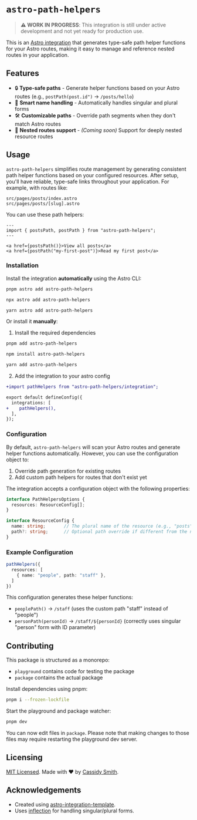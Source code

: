 # `astro-path-helpers`

> **⚠️ WORK IN PROGRESS**: This integration is still under active development and not yet ready for production use.

This is an [Astro integration](https://docs.astro.build/en/guides/integrations-guide/) that generates type-safe path helper functions for your Astro routes, making it easy to manage and reference nested routes in your application.



## Features

- 🔒 **Type-safe paths** - Generate helper functions based on your Astro routes (e.g., `postPath(post.id")` → `/posts/hello`)
- 🧠 **Smart name handling** - Automatically handles singular and plural forms
- 🛠️ **Customizable paths** - Override path segments when they don't match Astro routes
- 🌲 **Nested routes support** - *(Coming soon)* Support for deeply nested resource routes

## Usage

`astro-path-helpers` simplifies route management by generating consistent path helper functions based on your configured resources. After setup, you'll have reliable, type-safe links throughout your application. For example, with routes like:

```
src/pages/posts/index.astro
src/pages/posts/[slug].astro
```

You can use these path helpers:

```astro
---
import { postsPath, postPath } from "astro-path-helpers";
---

<a href={postsPath()}>View all posts</a>
<a href={postPath("my-first-post")}>Read my first post</a>
```

### Installation

Install the integration **automatically** using the Astro CLI:

```bash
pnpm astro add astro-path-helpers
```

```bash
npx astro add astro-path-helpers
```

```bash
yarn astro add astro-path-helpers
```

Or install it **manually**:

1. Install the required dependencies

```bash
pnpm add astro-path-helpers
```

```bash
npm install astro-path-helpers
```

```bash
yarn add astro-path-helpers
```

2. Add the integration to your astro config

```diff
+import pathHelpers from "astro-path-helpers/integration";

export default defineConfig({
  integrations: [
+    pathHelpers(),
  ],
});
```

### Configuration

By default, `astro-path-helpers` will scan your Astro routes and generate helper functions automatically. However, you can use the configuration object to:

1. Override path generation for existing routes
2. Add custom path helpers for routes that don't exist yet

The integration accepts a configuration object with the following properties:

```typescript
interface PathHelpersOptions {
  resources: ResourceConfig[];
}

interface ResourceConfig {
  name: string;       // The plural name of the resource (e.g., "posts")
  path?: string;      // Optional path override if different from the name, use this if you want the path segment to be different from the resource name
}
```

### Example Configuration
```typescript
pathHelpers({
  resources: [
    { name: "people", path: "staff" },
  ]
})
```

This configuration generates these helper functions:

- `peoplePath()` → `/staff` (uses the custom path "staff" instead of "people")
- `personPath(personId)` → `/staff/${personId}` (correctly uses singular "person" form with ID parameter)


## Contributing

This package is structured as a monorepo:

- `playground` contains code for testing the package
- `package` contains the actual package

Install dependencies using pnpm:

```bash
pnpm i --frozen-lockfile
```

Start the playground and package watcher:

```bash
pnpm dev
```

You can now edit files in `package`. Please note that making changes to those files may require restarting the playground dev server.

## Licensing

[MIT Licensed](https://github.com/cassidysmith/astro-path-helpers/blob/main/LICENSE). Made with ❤️ by [Cassidy Smith](https://github.com/cassidysmith).

## Acknowledgements

- Created using [astro-integration-template](https://github.com/florian-lefebvre/astro-integration-template).
- Uses [inflection](https://www.npmjs.com/package/inflection) for handling singular/plural forms.
